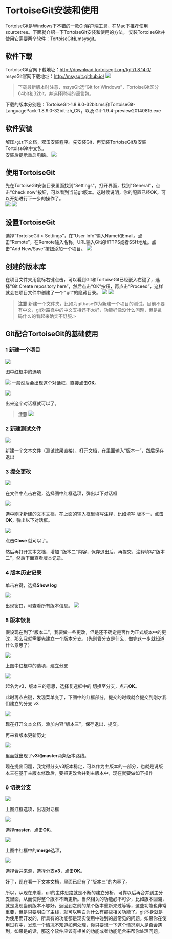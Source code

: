 # TortoiseGit安装和使用 #

TortoiseGit是Windows下不错的一款Git客户端工具，在Mac下推荐使用sourcetree。下面就介绍一下TortoiseGit安装和使用的方法。
安装TortoiseGit并使用它需要两个软件：TortoiseGit和msysgit。

## 软件下载 ##
TortoiseGit官网下载地址：http://download.tortoisegit.org/tgit/1.8.14.0/
msysGit官网下载地址：http://msysgit.github.io/ 
![](http://i.imgur.com/Y0IpLwK.png)

>下载最新版本时注意，msysGit选“Git for Windows”，TortoiseGit区分64bit和32bit，并选择附带的语言包。

下载的版本分别是：TortoiseGit-1.8.9.0-32bit.msi和TortoiseGit-LanguagePack-1.8.9.0-32bit-zh_CN，以及 Git-1.9.4-preview20140815.exe

## 软件安装 ##

解压`/git`下文档，双击安装程序。先安装Git，再安装TortoiseGit及安装TortoiseGit中文包。  
安装后提示重启电脑。
![](http://i.imgur.com/KkaS6AV.png)

## 使用TortoiseGit ##

先在TortoiseGit安装目录里面找到"Settings"，打开界面，找到"General"，点击“Check now”按钮，可以看到当前git版本。这时候说明，你的配置已经OK，可以开始进行下一步的操作了。   
![](http://i.imgur.com/qG1HemQ.png)
![](http://i.imgur.com/GnXFgfw.png)

## 设置TortoiseGit ##

选择“TortoiseGit > Settings”，在“User Info”输入Name和Email。点击“Remote”，在Remote输入名称，URL输入Git的HTTPS或者SSH地址。点击“Add New/Save”按钮添加一个项目。
![](http://i.imgur.com/FrJLjAS.png)

## 创建的版本库 ##
在项目文件夹用鼠标右键点击，可以看到Git和TortoiseGit已经嵌入右键了，选择“Git Create repository here”，然后点击“OK”按钮，再点击“Proceed”，这样就会在项目文件中创建了一个“.git”的隐藏目录。
![](http://i.imgur.com/QI2Bd1U.jpg)
![](http://i.imgur.com/p7Mwy2g.jpg)
>**注意**
>新建一个文件夹，比如为gitbase作为新建一个项目的测试。目前不要有中文，git对路径中的中文支持还不太好，功能好像没什么问题，但是乱码什么的看起来确实不舒服.>


## Git配合TortoiseGit的基础使用  ##
### 1 新建一个项目 ###
![](http://i.imgur.com/fPxGmQR.png)

图中红框中的选项

![](http://i.imgur.com/mkUAoPT.png)
一般然后会出现这个对话框，直接点击**OK**。

![](http://i.imgur.com/6xDpGif.png)

出来这个对话框就可以了。
>**注意**
![](http://my.csdn.net/uploads/201207/15/1342364840_2658.png)

### 2 新建测试文件 ###

![](http://i.imgur.com/Qm8qF9J.png)

新建一个文本文件（测试效果直接），打开文档，在里面输入“版本一”，然后保存退出

### 3 提交更改 ###
![](http://i.imgur.com/7lsHC5F.png)

在文件中点击右键，选择图中红框选项，弹出以下对话框

![](http://i.imgur.com/sxLy6FG.png)

选中刚才新建的文本文档，在上面的输入框里填写注释，比如填写 版本一，点击**OK**，弹出以下对话框。

![](http://i.imgur.com/vx0dkCP.png)

点击**Close** 就可以了。

然后再打开文本文档，增加 “版本二”内容，保存退出后，再提交，注释填写“版本二”，然后下面查看版本记录。

### 4 版本历史记录 ###

单击右键，选择**Show log**

![](http://i.imgur.com/rcgQucl.png) 


出现窗口，可查看所有版本信息。
![](http://i.imgur.com/6VHdAvG.png) 

### 5 版本恢复 ###

假设现在到了“版本二”，我要做一些更改，但是还不确定是否作为正式版本中的更改，那么我就需要先建立一个版本分支。（先别管分支是什么，做完这一步就知道什么意思了）

![](http://i.imgur.com/QEVO0pq.png)

上图中红框中的选项，建立分支

![](http://i.imgur.com/DG2z8wO.png)

起名为v3，版本三的意思，选择复选框中的 切换至分支，点击**OK**。

此时再点右键，发现菜单变了，下图中的红框部分，提交的时候就会提交到刚才我们建立的分支 v3

![](http://i.imgur.com/y1hLOOT.png)

现在打开文本文档，添加内容“版本三”，保存退出，提交。

再来看版本更新历史

![](http://i.imgur.com/5kkbXFB.png)

里面就出现了**v3**和**master**两条版本路线。

现在提出问题，我觉得分支v3版本稳定，可以作为主版本的一部分，也就是说版本三在基于主版本修改后，要把更改合并到主版本中，现在就要做如下操作

### 6 切换分支 ###

![](http://i.imgur.com/JVxHS0j.png)

上图红框选项，出现对话框

![](http://i.imgur.com/Z5QEp9M.png)

选择**master**，点击**OK**。

![](http://i.imgur.com/Oq3WVpV.png)

上图中红框中的**merge**选项，

![](http://i.imgur.com/M4PHEel.png)

选择合并来源，选择分支**v3**，点击**OK**。

好了，现在看一下文本文档，里面已经有了“版本三”的内容了。

所以，从现在来看，git的主体思路就是不断的建立分析，可靠以后再合并到主分支里面，从而使得整个版本不断更新。当然相关的功能必不可少，比如版本回溯，就是发现当前版本不够好，返回到之前的某个版本重新来过等等，这些功能也非常重要，但是只要明白了主线，就可以明白为什么有那些相关功能了。git本身就是为使用而开发的，所具有的功能都是现实使用中碰到的最常见的问题。如果你在使用过程中，发现一个情况不知道如何处理，你只要想一下这个情况别人是否会遇到，如果是的话，那这个软件应该有相关的功能或者功能组合来帮你处理问题。
